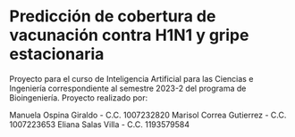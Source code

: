 # Predicción de cobertura de vacunación contra H1N1 y gripe estacionaria
Proyecto para el curso de Inteligencia Artificial para las Ciencias e Ingeniería correspondiente al semestre 2023-2 del programa de Bioingeniería. Proyecto realizado por:

Manuela Ospina Giraldo - C.C. 1007232820
Marisol Correa Gutierrez - C.C. 1007223653
Eliana Salas Villa - C.C. 1193579584
